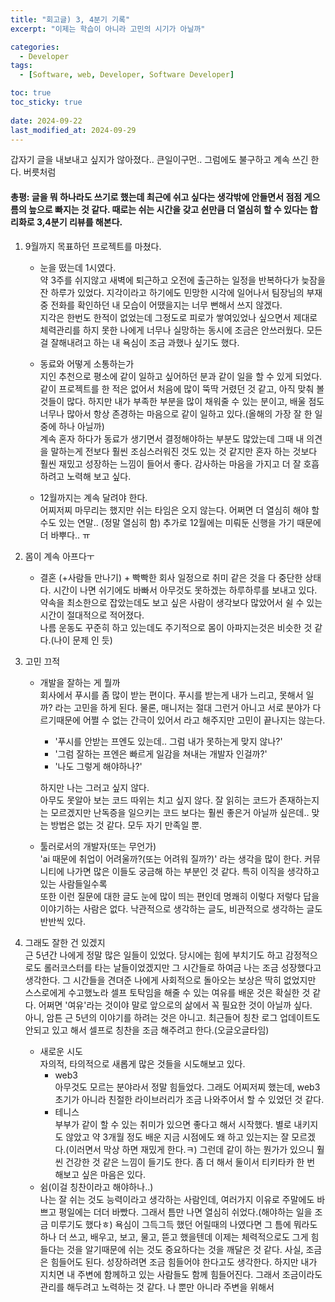 ```yaml
---
title: "회고글) 3, 4분기 기록"
excerpt: "이제는 학습이 아니라 고민의 시기가 아닐까"

categories:
  - Developer
tags:
  - [Software, web, Developer, Software Developer]

toc: true
toc_sticky: true
 
date: 2024-09-22
last_modified_at: 2024-09-29
---   
```


갑자기 글을 내보내고 싶지가 않아졌다.. 큰일이구먼.. 그럼에도 불구하고 계속 쓰긴 한다. 버릇처럼

#### 총평: 글을 뭐 하나라도 쓰기로 했는데 최근에 쉬고 싶다는 생각밖에 안들면서 점점 게으름의 늪으로 빠지는 것 같다. 때로는 쉬는 시간을 갖고 쉰만큼 더 열심히 할 수 있다는 합리화로 3,4분기 리뷰를 해본다.

1. 9월까지 목표하던 프로젝트를 마쳤다.     
    - 눈을 떴는데 1시였다.    
    약 3주를 쉬지않고 새벽에 퇴근하고 오전에 출근하는 일정을 반복하다가 늦잠을 잔 하루가 있었다. 지각이라고 하기에도 민망한 시각에 일어나서 팀장님의 부재중 전화를 확인하던 내 모습이 어땠을지는 너무 뻔해서 쓰지 않겠다.    
    지각은 한번도 한적이 없었는데 그정도로 피로가 쌓여있었나 싶으면서 제대로 체력관리를 하지 못한 나에게 너무나 실망하는 동시에 조금은 안쓰러웠다. 모든걸 잘해내려고 하는 내 욕심이 조금 과했나 싶기도 했다.      

    - 동료와 어떻게 소통하는가    
    지인 추천으로 평소에 같이 일하고 싶어하던 분과 같이 일을 할 수 있게 되었다. 같이 프로젝트를 한 적은 없어서 처음에 많이 뚝딱 거렸던 것 같고, 아직 맞춰 볼 것들이 많다. 하지만 내가 부족한 부분을 많이 채워줄 수 있는 분이고, 배울 점도 너무나 많아서 항상 존경하는 마음으로 같이 일하고 있다.(올해의 가장 잘 한 일 중에 하나 아닐까)    
    계속 혼자 하다가 동료가 생기면서 결정해야하는 부분도 많았는데 그때 내 의견을 말하는게 전보다 훨씬 조심스러워진 것도 있는 것 같지만 혼자 하는 것보다 훨씬 재밌고 성장하는 느낌이 들어서 좋다. 감사하는 마음을 가지고 더 잘 호흡하려고 노력해 보고 싶다.

    - 12월까지는 계속 달려야 한다.      
    어찌저찌 마무리는 했지만 쉬는 타임은 오지 않는다. 어쩌면 더 열심히 해야 할 수도 있는 연말.. (정말 열심히 함) 추가로 12월에는 미뤄둔 신행을 가기 때문에 더 바뿌다.. ㅠ

1. 몸이 계속 아프다ㅜ
    - 결혼 (+사람들 만나기) + 빡빡한 회사 일정으로 취미 같은 것을 다 중단한 상태다. 시간이 나면 쉬기에도 바빠서 아무것도 못하겠는 하루하루를 보내고 있다.
    약속을 최소한으로 잡았는데도 보고 싶은 사람이 생각보다 많았어서 쉴 수 있는 시간이 절대적으로 적어졌다.    
    나름 운동도 꾸준히 하고 있는데도 주기적으로 몸이 아파지는것은 비슷한 것 같다.(나이 문제 인 듯)
    

1. 고민 끄적
    - 개발을 잘하는 게 뭘까    
      회사에서 푸시를 좀 많이 받는 편이다. 푸시를 받는게 내가 느리고, 못해서 일까? 라는 고민을 하게 된다. 물론, 매니저는 절대 그런거 아니고 서로 분야가 다르기때문에 어쩔 수 없는 간극이 있어서 라고 해주지만 고민이 끝나지는 않는다.    
      - '푸시를 안받는 프엔도 있는데.. 그럼 내가 못하는게 맞지 않나?'    
      - '그럼 잘하는 프엔은 빠르게 일감을 쳐내는 개발자 인걸까?'    
      - '나도 그렇게 해야하나?'     
           
      하지만 나는 그러고 싶지 않다.     
      아무도 못알아 보는 코드 따위는 치고 싶지 않다. 잘 읽히는 코드가 존재하는지는 모르겠지만 난독증을 일으키는 코드 보다는 훨씬 좋은거 아닐까 싶은데.. 맞는 방법은 없는 것 같다. 모두 자기 만족일 뿐.

    - 툴러로서의 개발자(또는 무언가)     
      'ai 때문에 취업이 어려울까?(또는 어려워 질까?)' 라는 생각을 많이 한다. 커뮤니티에 나가면 많은 이들도 궁금해 하는 부분인 것 같다. 특히 이직을 생각하고 있는 사람들일수록     
      또한 이런 질문에 대한 글도 눈에 많이 띄는 편인데 명쾌히 이렇다 저렇다 답을 이야기하는 사람은 없다. 낙관적으로 생각하는 글도, 비관적으로 생각하는 글도 반반씩 있다. 

1. 그래도 잘한 건 있겠지    
    근 5년간 나에게 정말 많은 일들이 있었다. 당시에는 힘에 부치기도 하고 감정적으로도 롤러코스터를 타는 날들이었겠지만 그 시간들로 하여금 나는 조금 성장했다고 생각한다. 그 시간들을 견뎌준 나에게 사회적으로 돌아오는 보상은 딱히 없었지만 스스로에게 수고했노라 셀프 토탁임을 해줄 수 있는 여유를 배운 것은 확실한 것 같다. 어쩌면 '여유'라는 것이야 말로 앞으로의 삶에서 꼭 필요한 것이 아닐까 싶다.     
    아니, 암튼 근 5년의 이야기를 하려는 것은 아니고. 최근들어 칭찬 로그 업데이트도 안되고 있고 해서 셀프로 칭찬을 조금 해주려고 한다.(오글오글타임)     
    - 새로운 시도    
      자의적, 타의적으로 새롭게 많은 것들을 시도해보고 있다. 
      - web3     
        아무것도 모르는 분야라서 정말 힘들었다. 그래도 어찌저찌 했는데, web3 초기가 아니라 친절한 라이브러리가 조금 나와주어서 할 수 있었던 것 같다. 
      - 테니스     
        부부가 같이 할 수 있는 취미가 있으면 좋다고 해서 시작했다. 별로 내키지도 않았고 약 3개월 정도 배운 지금 시점에도 왜 하고 있는지는 잘 모르겠다.(이러면서 막상 하면 재밌게 한다.ㅋ) 그런데 같이 하는 뭔가가 있으니 훨씬 건강한 것 같은 느낌이 들기도 한다. 좀 더 해서 둘이서 티키타카 한 번 해보고 싶은 마음은 있다.
    - 쉼(이걸 칭찬이라고 해야하나..)    
      나는 잘 쉬는 것도 능력이라고 생각하는 사람인데, 여러가지 이유로 주말에도 바쁘고 평일에는 더더 바빴다. 그래서 틈만 나면 열심히 쉬었다.(해야하는 일을 조금 미루기도 했다ㅎ) 욕심이 그득그득 했던 어릴때의 나였다면 그 틈에 뭐라도 하나 더 쓰고, 배우고, 보고, 물고, 뜯고 했을텐데 이제는 체력적으로도 그게 힘들다는 것을 알기때문에 쉬는 것도 중요하다는 것을 깨달은 것 같다. 사실, 조금은 힘들어도 된다. 성장하려면 조금 힘들어야 한다고도 생각한다. 하지만 내가 지치면 내 주변에 함께하고 있는 사람들도 함께 힘들어진다. 그래서 조금이라도 관리를 해두려고 노력하는 것 같다. 나 뿐만 아니라 주변을 위해서